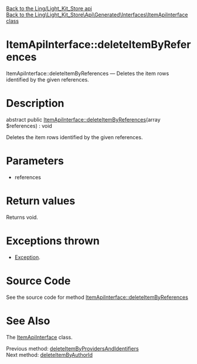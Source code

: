 [Back to the Ling/Light_Kit_Store api](https://github.com/lingtalfi/Light_Kit_Store/blob/master/doc/api/Ling/Light_Kit_Store.md)<br>
[Back to the Ling\Light_Kit_Store\Api\Generated\Interfaces\ItemApiInterface class](https://github.com/lingtalfi/Light_Kit_Store/blob/master/doc/api/Ling/Light_Kit_Store/Api/Generated/Interfaces/ItemApiInterface.md)


ItemApiInterface::deleteItemByReferences
================



ItemApiInterface::deleteItemByReferences — Deletes the item rows identified by the given references.




Description
================


abstract public [ItemApiInterface::deleteItemByReferences](https://github.com/lingtalfi/Light_Kit_Store/blob/master/doc/api/Ling/Light_Kit_Store/Api/Generated/Interfaces/ItemApiInterface/deleteItemByReferences.md)(array $references) : void




Deletes the item rows identified by the given references.




Parameters
================


- references

    


Return values
================

Returns void.


Exceptions thrown
================

- [Exception](http://php.net/manual/en/class.exception.php).&nbsp;







Source Code
===========
See the source code for method [ItemApiInterface::deleteItemByReferences](https://github.com/lingtalfi/Light_Kit_Store/blob/master/Api/Generated/Interfaces/ItemApiInterface.php#L391-L391)


See Also
================

The [ItemApiInterface](https://github.com/lingtalfi/Light_Kit_Store/blob/master/doc/api/Ling/Light_Kit_Store/Api/Generated/Interfaces/ItemApiInterface.md) class.

Previous method: [deleteItemByProvidersAndIdentifiers](https://github.com/lingtalfi/Light_Kit_Store/blob/master/doc/api/Ling/Light_Kit_Store/Api/Generated/Interfaces/ItemApiInterface/deleteItemByProvidersAndIdentifiers.md)<br>Next method: [deleteItemByAuthorId](https://github.com/lingtalfi/Light_Kit_Store/blob/master/doc/api/Ling/Light_Kit_Store/Api/Generated/Interfaces/ItemApiInterface/deleteItemByAuthorId.md)<br>

